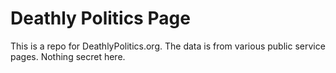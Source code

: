 # Deathly Politics Page

This is a repo for DeathlyPolitics.org.  The data is from various public service pages. Nothing secret here.